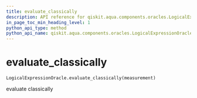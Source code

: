 ```yaml
---
title: evaluate_classically
description: API reference for qiskit.aqua.components.oracles.LogicalExpressionOracle.evaluate_classically
in_page_toc_min_heading_level: 1
python_api_type: method
python_api_name: qiskit.aqua.components.oracles.LogicalExpressionOracle.evaluate_classically
---
```


# evaluate\_classically

<span id="qiskit.aqua.components.oracles.LogicalExpressionOracle.evaluate_classically" />

`LogicalExpressionOracle.evaluate_classically(measurement)`

evaluate classically

